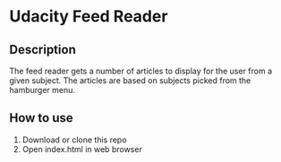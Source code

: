 
# Udacity Feed Reader
## Description
The feed reader gets a number of articles to display for the user from a given subject.  The articles are based on subjects picked from the hamburger menu.

## How to use
1. Download or clone this repo
1. Open index.html in web browser